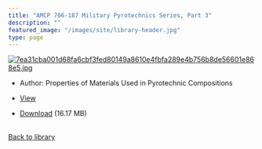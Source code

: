 ```yaml
---
title: "AMCP 706-187 Military Pyrotechnics Series, Part 3"
description: ""
featured_image: "/images/site/library-header.jpg"
type: page
---
```


<a href="https://drive.google.com/file/d/1ZRirJjaAKcjcJNr4oi3mAzMyxt0EEgrM/view" target="_blank">![7ea31cba001d68fa6cbf3fed80149a8610e4fbfa289e4b756b8de56601e868e5.jpg](/images/library/7ea31cba001d68fa6cbf3fed80149a8610e4fbfa289e4b756b8de56601e868e5.jpg)</a>
* Author: Properties of Materials Used in Pyrotechnic Compositions
* <a href="https://drive.google.com/file/d/1ZRirJjaAKcjcJNr4oi3mAzMyxt0EEgrM/view" target="_blank">View</a>

* [Download](https://drive.google.com/uc?export=download&id=1ZRirJjaAKcjcJNr4oi3mAzMyxt0EEgrM) (16.17 MB)

<br />[Back to library](/library/)

